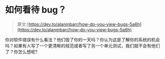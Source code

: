 # 如何看待 bug？

> 原文:[https://dev.to/alanmbarr/how-do-you-view-bugs-5a6h](https://dev.to/alanmbarr/how-do-you-view-bugs-5a6h)

你对软件错误有什么看法？他们毁了你的一天吗？你认为这是了解你的系统的机会吗？如果有人写了一个更清晰的规范或者写了另一个单元测试，我们就不会有他们了？你怎么想呢?